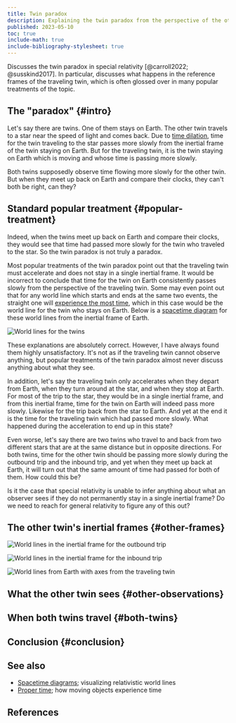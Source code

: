 ```yaml
---
title: Twin paradox
description: Explaining the twin paradox from the perspective of the other twin.
published: 2023-05-10
toc: true
include-math: true
include-bibliography-stylesheet: true
---
```


Discusses the twin paradox in special relativity [@carroll2022; @susskind2017].
In particular, discusses what happens in the reference frames of the traveling twin,
which is often glossed over in many popular treatments of the topic.

## The "paradox" {#intro}

Let's say there are twins.  One of them stays on Earth.
The other twin travels to a star near the speed of light and comes back.
Due to [time dilation], time for the twin traveling to the star
passes more slowly from the inertial frame of the twin staying on Earth.
But for the traveling twin, it is the twin staying on Earth which is moving
and whose time is passing more slowly.

Both twins supposedly observe time flowing more slowly for the other twin.
But when they meet up back on Earth and compare their clocks,
they can't both be right, can they?

[time dilation]: ../../spacetime-diagrams#time-dilation

## Standard popular treatment {#popular-treatment}

Indeed, when the twins meet up back on Earth and compare their clocks,
they would see that time had passed more slowly for the twin who traveled to the star.
So the twin paradox is not truly a paradox.

Most popular treatments of the twin paradox point out that the traveling twin
must accelerate and does not stay in a single inertial frame.
It would be incorrect to conclude that time for the twin on Earth
consistently passes slowly from the perspective of the traveling twin.
Some may even point out that for any world line which starts and ends
at the same two events, the straight one will [experience the most time],
which in this case would be the world line for the twin who stays on Earth.
Below is a [spacetime diagram] for these world lines from
the inertial frame of Earth.

![World lines for the twins](/diagrams/article/relativity/paradox/twin/worldlines.svg)

[experience the most time]: ../../proper-time/#longest

[spacetime diagram]: ../../spacetime-diagrams

These explanations are absolutely correct.
However, I have always found them highly unsatisfactory.
It's not as if the traveling twin cannot observe anything,
but popular treatments of the twin paradox
almost never discuss anything about what they see.

In addition, let's say the traveling twin only accelerates when they depart from Earth,
when they turn around at the star, and when they stop at Earth.
For most of the trip to the star, they would be in a single inertial frame,
and from this inertial frame, time for the twin on Earth will indeed pass more slowly.
Likewise for the trip back from the star to Earth.
And yet at the end it is the time for the traveling twin which had passed more slowly.
What happened during the acceleration to end up in this state?

Even worse, let's say there are two twins who travel to and back from two different stars
that are at the same distance but in opposite directions.
For both twins, time for the other twin should be passing more slowly
during the outbound trip and the inbound trip,
and yet when they meet up back at Earth,
it will turn out that the same amount of time had passed for both of them.
How could this be?

Is it the case that special relativity is unable to infer anything about
what an observer sees if they do not permanently stay in a single inertial frame?
Do we need to reach for general relativity to figure any of this out?

## The other twin's inertial frames {#other-frames}

![World lines in the inertial frame for the outbound trip](/diagrams/article/relativity/paradox/twin/outbound-frame.svg)

![World lines in the inertial frame for the inbound trip](/diagrams/article/relativity/paradox/twin/inbound-frame.svg)

![World lines from Earth with axes from the traveling twin](/diagrams/article/relativity/paradox/twin/worldlines-axes.svg)

## What the other twin sees {#other-observations}

## When both twins travel {#both-twins}

## Conclusion {#conclusion}

## See also

*   [Spacetime diagrams](/article/physics/relativity/spacetime-diagrams);
    visualizing relativistic world lines
*   [Proper time](/article/physics/relativity/proper-time/);
    how moving objects experience time

## References
